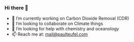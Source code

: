 ### Hi there 👋

- 🔭 I’m currently working on Carbon Dioxide Removal (CDR)
- 👯 I’m looking to collaborate on Climate things
- 🤔 I’m looking for help with chemistry and oceanology
- 📫 Reach me at: mail@paulteufel.com
<!--
**paulttt/paulttt** is a ✨ _special_ ✨ repository because its `README.md` (this file) appears on your GitHub profile.

Here are some ideas to get you started:

- 🔭 I’m currently working on ...
- 🌱 I’m currently learning ...
- 👯 I’m looking to collaborate on ...
- 🤔 I’m looking for help with ...
- 💬 Ask me about ...
- 📫 Reach me at: mail@paulteufel.com
- 😄 Pronouns: ...
- ⚡ Fun fact: ...
-->
